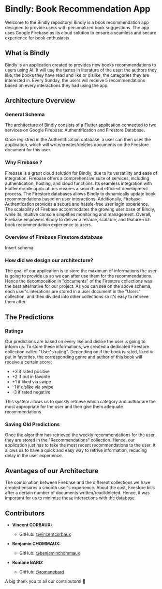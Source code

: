 # Bindly: Book Recommendation App

Welcome to the Bindly repository! Bindly is a book recommendation app designed to provide users with personalized book suggestions. The app uses Google Firebase as its cloud solution to ensure a seamless and secure experience for book enthusiasts.

## What is Bindly

Bindly is an application created to provides new books recommendations to users using AI. It will use the tastes in literature of the user: the authors they like, the books they have read and like or dislike, the categories they are interested in.
Every Sunday, the users will receive 5 recommendations based on every interactions they had using the app.

## Architecture Overview

### General Schema

The architecture of Bindly consists of a Flutter application connected to two services on Google Firebase: Authentification and Firestore Database.

Once registred in the Authentification database, a user can then uses the application, which will write/creates/deletes documents on the Firestore document for this user.

### Why Firebase ?

Firebase is a great cloud solution for Bindly, due to its versatility and ease of integration. Firebase offers a comprehensive suite of services, including authentication, hosting, and cloud functions. Its seamless integration with Flutter mobile applications ensures a smooth and efficient development process. The Firestore databases allows Bindly to dynamically update book recommendations based on user interactions. Additionally, Firebase Authentication provides a secure and hassle-free user login experience. The scalability of Firebase accommodates the growing user base of Bindly, while its intuitive console simplifies monitoring and management. Overall, Firebase empowers Bindly to deliver a reliable, scalable, and feature-rich book recommendation experience to users.

### Overview of Firebase Firestore database

Insert schema

### How did we design our architecture?

The goal of our application is to store the maximum of informations the user is going to provide us so we can after use them for the recommendations. Hence the decomposition in "documents" of the Firestore collections was the best alternative for our project. As you can see on the above schema, each user's interations are stored in a user document in the "Users" collection, and then divided into other collections so it's easy to retrieve them after.

## The Predictions

### Ratings

Our predictions are based on every like and dislike the user is going to inform us. 
To store these informations, we created a dedicated Firestore collection called "User's rating". Depending on if the book is rated, liked or put in favorites, the corresponding genre and author of this book will receive a certain score:
- +3 if rated positive
- +2 if put in favorite
- +1 if liked via swipe
- -1 if dislike via swipe
- -3 if rated negative

This system allows us to quickly retrieve which category and author are the most appropriate for the user and then give them adequate recommendations.

### Saving Old Predictions

Once the algorithm has retrieved the weekly recommendations for the user, they are stored in the "Recommendations" collection. Hence, our application just has to take the most recent recommendations to the user. It allows us to have a quick and easy way to retrive information, reducing delay in the user experience. 

## Avantages of our Architecture
The combination between Firebase and the different collections we have created ensures a smooth user's experience. 
About the cost, Firestore bills after a certain number of documents written/read/deleted. Hence, it was important for us to minimize these interactions with the database.

## Contributors

- **Vincent CORBAUX:**
  - GitHub: [@vincentcorbaux](https://github.com/vincentcorbaux)

- **Benjamin CHOMMAUX:**
  - GitHub: [@benjaminchommaux](https://github.com/benjaminchommaux)

- **Romane BARD:**
  - GitHub: [@romanebard](https://github.com/romanebard)

A big thank you to all our contributors! 🚀
